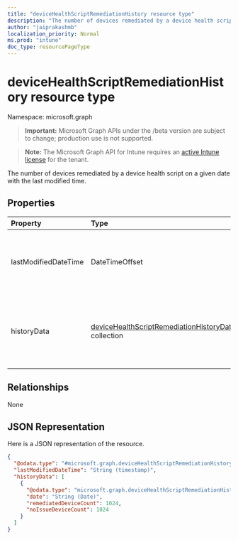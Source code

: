 ```yaml
---
title: "deviceHealthScriptRemediationHistory resource type"
description: "The number of devices remediated by a device health script on a given date with the last modified time."
author: "jaiprakashmb"
localization_priority: Normal
ms.prod: "intune"
doc_type: resourcePageType
---
```


# deviceHealthScriptRemediationHistory resource type

Namespace: microsoft.graph

> **Important:** Microsoft Graph APIs under the /beta version are subject to change; production use is not supported.

> **Note:** The Microsoft Graph API for Intune requires an [active Intune license](https://go.microsoft.com/fwlink/?linkid=839381) for the tenant.

The number of devices remediated by a device health script on a given date with the last modified time.

## Properties
|Property|Type|Description|
|:---|:---|:---|
|lastModifiedDateTime|DateTimeOffset|The date on which the results history is calculated for the healthscript.|
|historyData|[deviceHealthScriptRemediationHistoryData](../resources/intune-devices-devicehealthscriptremediationhistorydata.md) collection|The number of devices remediated by the device health script on the given date.|

## Relationships
None

## JSON Representation
Here is a JSON representation of the resource.
<!-- {
  "blockType": "resource",
  "@odata.type": "microsoft.graph.deviceHealthScriptRemediationHistory"
}
-->
``` json
{
  "@odata.type": "#microsoft.graph.deviceHealthScriptRemediationHistory",
  "lastModifiedDateTime": "String (timestamp)",
  "historyData": [
    {
      "@odata.type": "microsoft.graph.deviceHealthScriptRemediationHistoryData",
      "date": "String (Date)",
      "remediatedDeviceCount": 1024,
      "noIssueDeviceCount": 1024
    }
  ]
}
```
